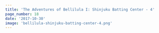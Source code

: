 ```yaml
---
title: 'The Adventures of Bellilula I: Shinjuku Batting Center - 4'
page_number: 18
date: '2017-10-30'
image: 'bellilula-shinjuku-batting-center-4.png'
---
```


